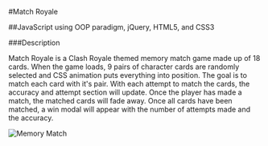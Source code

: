 #Match Royale

##JavaScript using OOP paradigm, jQuery, HTML5, and CSS3 


###Description

Match Royale is a Clash Royale themed memory match game made up of 18 cards. When the game loads, 9 pairs of character cards are randomly selected and CSS animation puts everything into position. The goal is to match each card with it's pair. With each attempt to match the cards, the accuracy and attempt section will update. Once the player has made a match, the matched cards will fade away. Once all cards have been matched, a win modal will appear with the number of attempts made and the accuracy.


![Memory Match](assets/images/match-royale.png)

